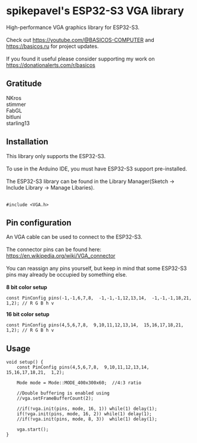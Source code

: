 # spikepavel's ESP32-S3 VGA library
High-performance VGA graphics library for ESP32-S3.\
\
Check out https://youtube.com/@BASICOS-COMPUTER and https://basicos.ru for project updates.\
\
If you found it useful please consider supporting my work on https://donationalerts.com/r/basicos
<br />
## Gratitude
NKros\
stimmer\
FabGL\
bitluni\
starling13
<br />
## Installation
This library only supports the ESP32-S3.\
\
To use in the Arduino IDE, you must have ESP32-S3 support pre-installed.\
\
The ESP32-S3 library can be found in the Library Manager(Sketch -> Include Library -> Manage Libaries).\
<br />
```
#include <VGA.h>
```
## Pin configuration
An VGA cable can be used to connect to the ESP32-S3.\
\
The connector pins can be found here: https://en.wikipedia.org/wiki/VGA_connector
<br />
<br />
You can reassign any pins yourself, but keep in mind that some ESP32-S3 pins may already be occupied by something else.\
<br />
**8 bit color setup**
```
const PinConfig pins(-1,-1,6,7,8,  -1,-1,-1,12,13,14,  -1,-1,-1,18,21,  1,2); // R G B h v
```
**16 bit color setup**
```
const PinConfig pins(4,5,6,7,8,  9,10,11,12,13,14,  15,16,17,18,21,  1,2); // R G B h v
```
## Usage
```
void setup() {
	const PinConfig pins(4,5,6,7,8,  9,10,11,12,13,14,  15,16,17,18,21,  1,2);

	Mode mode = Mode::MODE_400x300x60;  //4:3 ratio
	
	//Double buffering is enabled using
	//vga.setFrameBufferCount(2);

	//if(!vga.init(pins, mode, 16, 1)) while(1) delay(1);
	if(!vga.init(pins, mode, 16, 2)) while(1) delay(1);
	//if(!vga.init(pins, mode, 8, 3))  while(1) delay(1);

	vga.start();
}
```